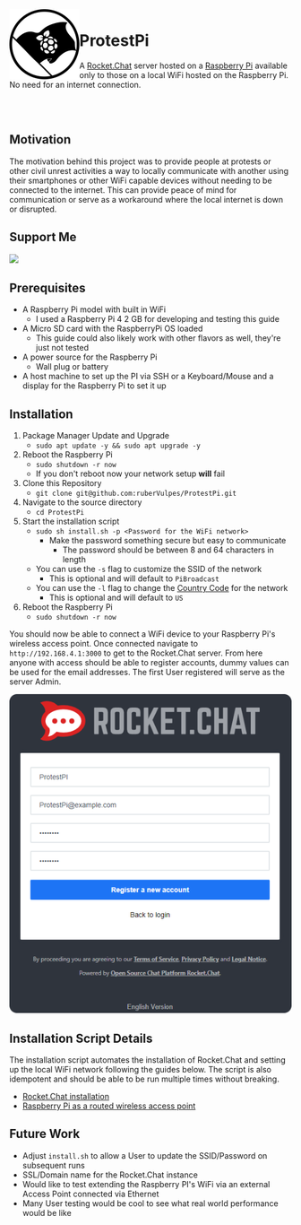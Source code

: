 <!--suppress HtmlDeprecatedAttribute -->
<img align="left" width="125" height="125" src="https://github.com/ruberVulpes/ProtestPi/blob/main/readme/protest-pi-logo-500.png?raw=true" alt="Protest Pi Logo">

# ProtestPi

A [Rocket.Chat](https://rocket.chat/) server hosted on a [Raspberry Pi](https://www.raspberrypi.org/) available only to those on a local WiFi hosted on the Raspberry Pi. No need for an internet connection.

<br></br>

## Motivation 

The motivation behind this project was to provide people at protests or other civil unrest activities a way to locally communicate with another using their smartphones or other WiFi capable devices without needing to be connected to the internet. 
This can provide peace of mind for communication or serve as a workaround where the local internet is down or disrupted.

## Support Me 

[![](https://www.paypalobjects.com/en_US/i/btn/btn_donate_LG.gif)](https://www.paypal.com/donate?hosted_button_id=U65R5REYQXAR8)

## Prerequisites

* A Raspberry Pi model with built in WiFi 
  * I used a Raspberry Pi 4 2 GB for developing and testing this guide
* A Micro SD card with the RaspberryPi OS loaded
  * This guide could also likely work with other flavors as well, they're just not tested
* A power source for the Raspberry Pi
  * Wall plug or battery
* A host machine to set up the PI via SSH or a Keyboard/Mouse and a display for the Raspberry Pi to set it up

## Installation

1. Package Manager Update and Upgrade
    * `sudo apt update -y && sudo apt upgrade -y`
1. Reboot the Raspberry Pi
    * `sudo shutdown -r now`
    * If you don't reboot now your network setup **will** fail
1. Clone this Repository
    * `git clone git@github.com:ruberVulpes/ProtestPi.git`
1. Navigate to the source directory 
    * `cd ProtestPi`
1. Start the installation script
    * `sudo sh install.sh -p <Password for the WiFi network>`
      * Make the password something secure but easy to communicate 
        * The password should be between 8 and 64 characters in length
    * You can use the `-s` flag to customize the SSID of the network
        * This is optional and will default to `PiBroadcast`
    * You can use the `-l` flag to change the [Country Code](https://en.wikipedia.org/wiki/ISO_3166-1_alpha-2) for the network
        * This is optional and will default to `US`
1. Reboot the Raspberry Pi
    * `sudo shutdown -r now`

You should now be able to connect a WiFi device to your Raspberry Pi's wireless access point. 
Once connected navigate to `http://192.168.4.1:3000` to get to the Rocket.Chat server.
From here anyone with access should be able to register accounts, dummy values can be used for the email addresses. 
The first User registered will serve as the server Admin. 

![Rocket Chat Login Example](readme/rocket-chat-login.png)


## Installation Script Details
The installation script automates the installation of Rocket.Chat and setting up the local WiFi network following the guides below.
The script is also idempotent and should be able to be run multiple times without breaking.

* [Rocket.Chat installation](https://docs.rocket.chat/installation/snaps)
* [Raspberry Pi as a routed wireless access point](https://www.raspberrypi.org/documentation/configuration/wireless/access-point-routed.md)

## Future Work 

* Adjust `install.sh` to allow a User to update the SSID/Password on subsequent runs
* SSL/Domain name for the Rocket.Chat instance
* Would like to test extending the Raspberry PI's WiFi via an external Access Point connected via Ethernet
* Many User testing would be cool to see what real world performance would be like 

